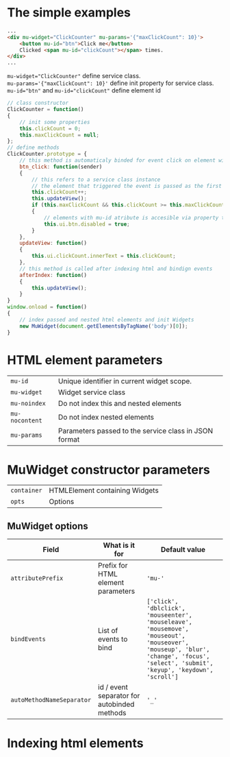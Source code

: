 The simple examples
==
```html
...
<div mu-widget="ClickCounter" mu-params='{"maxClickCount": 10}'>
	<button mu-id="btn">Click me</button>
	Clicked <span mu-id="clickCount"></span> times.
</div>
...
```

`mu-widget="ClickCounter"` define service class.  
`mu-params='{"maxClickCount": 10}'` define init property for service class.  
`mu-id="btn"` and `mu-id="clickCount"` define element id

```javascript
// class constructor
ClickCounter = function() 
{ 
	// init some properties
	this.clickCount = 0;
	this.maxClickCount = null;
};
// define methods
ClickCounter.prototype = {
	// this method is automaticaly binded for event click on element with id btn
	btn_click: function(sender)
	{
		// this refers to a service class instance
		// the element that triggered the event is passed as the first parameter of the method
		this.clickCount++;
		this.updateView();
		if (this.maxClickCount && this.clickCount >= this.maxClickCount)
		{
			// elements with mu-id atribute is accesible via property this.ui.(id)
			this.ui.btn.disabled = true;
		}
	},
	updateView: function()
	{
		this.ui.clickCount.innerText = this.clickCount;
	},
	// this method is called after indexing html and bindign events
	afterIndex: function()
	{
		this.updateView();
	}
}
window.onload = function()
{
	// index passed and nested html elements and init Widgets
	new MuWidget(document.getElementsByTagName('body')[0]);
}

```


HTML element parameters
=======================

|||
|-|-|
| `mu-id` 			| Unique identifier in current widget scope.
| `mu-widget`		| Widget service class
| `mu-noindex`		| Do not index this and nested elements 
| `mu-nocontent`	| Do not index nested elements
| `mu-params`		| Parameters passed to the service class in JSON format

MuWidget constructor parameters
==
|||
|-|-|
| `container` 	| HTMLElement containing Widgets
| `opts` 		| Options

MuWidget options
--

|Field|What is it for|Default value|
|-|-|-|
| `attributePrefix` | Prefix for HTML element parameters | `'mu-'`
| `bindEvents` 	| List of events to bind | `['click', 'dblclick', 'mouseenter', 'mouseleave', 'mousemove', 'mouseout', 'mouseover', 'mouseup', 'blur', 'change', 'focus', 'select', 'submit', 'keyup', 'keydown', 'scroll']`
| `autoMethodNameSeparator` 	| id / event separator for autobinded methods | `'_'`

Indexing html elements
==


